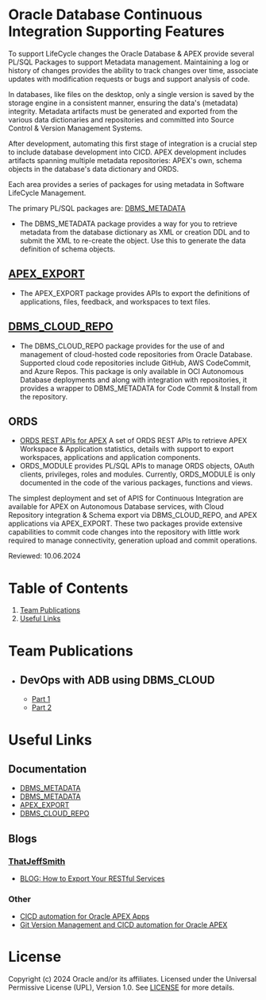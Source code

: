 # Oracle Database Continuous Integration Supporting Features

To support LifeCycle changes the Oracle Database & APEX provide several PL/SQL Packages to support Metadata management. Maintaining a log or history of changes provides the ability to track changes over time, associate updates with modification requests or bugs and support analysis of code.

In databases, like files on the desktop, only a single version is saved by the storage engine in a consistent manner, ensuring the data's (metadata) integrity. Metadata artifacts must be generated and exported from the various data dictionaries and repositories and committed into Source Control & Version Management Systems. 

After development, automating this first stage of integration is a crucial step to include database development into CICD. APEX development includes artifacts spanning multiple metadata repositories: APEX's own, schema objects in the database's data dictionary and ORDS.

Each area provides a series of packages for using metadata in Software LifeCycle Management.

The primary PL/SQL packages are: 
[DBMS_METADATA](https://docs.oracle.com/en/database/oracle/oracle-database/19/arpls/DBMS_METADATA.html#GUID-F72B5833-C14E-4713-A588-6BDF4D4CBA2A) 
- The DBMS_METADATA package provides a way for you to retrieve metadata from the database dictionary as XML or creation DDL and to submit the XML to re-create the object. Use this to generate the data definition of schema objects.

## [APEX_EXPORT](https://docs.oracle.com/en/database/oracle/apex/23.2/aeapi/APEX_EXPORT.html#GUID-6A4628A6-9F86-4394-9938-87A7FFFC7BC8) 
- The APEX_EXPORT package provides APIs to export the definitions of applications, files, feedback, and workspaces to text files.

## [DBMS_CLOUD_REPO](https://docs.oracle.com/en/cloud/paas/autonomous-database/serverless/adbsb/dbms-cloud-repo-package.html#GUID-F8F0037B-6451-4742-9144-9FCE44459F64) 
- The DBMS_CLOUD_REPO package provides for the use of and management of cloud-hosted code repositories from Oracle Database. Supported cloud code repositories include GitHub, AWS CodeCommit, and Azure Repos. This package is only available in OCI Autonomous Database deployments and along with integration with repositories, it provides a wrapper to DBMS_METADATA for Code Commit & Install from the repository.

## ORDS 
- [ORDS REST APIs for APEX](https://docs.oracle.com/en/database/oracle/oracle-rest-data-services/23.4/orrst/api-oracle-apex.html) A set of ORDS REST APIs to retrieve APEX Workspace & Application statistics, details with support to export workspaces, applications and application components.
- ORDS_MODULE provides PL/SQL APIs to manage ORDS objects, OAuth clients, privileges, roles and modules. Currently, ORDS_MODULE is only documented in the code of the various packages, functions and views.

The simplest deployment and set of APIS for Continuous Integration are available for APEX on Autonomous Database services, with Cloud Repository integration & Schema export via DBMS_CLOUD_REPO, and APEX applications via APEX_EXPORT. These two packages provide extensive capabilities to commit code changes into the repository with little work required to manage connectivity, generation upload and commit operations.

Reviewed: 10.06.2024

# Table of Contents
1. [Team Publications](#team-publications)
2. [Useful Links](#useful-links)

 
# Team Publications
- ## DevOps with ADB using DBMS_CLOUD
   - [Part 1](https://medium.com/oracledevs/apex-service-can-devops-too-dbms-cloud-on-autonomous-72be9842d2f8)
   - [Part 2](https://medium.com/oracledevs/apex-service-devops-part-2-ed737a4fc583)

# Useful Links
## Documentation
- [DBMS_METADATA](https://docs.oracle.com/en/database/oracle/oracle-database/19/arpls/DBMS_METADATA.html#GUID-F72B5833-C14E-4713-A588-6BDF4D4CBA2A "Oracle Database 19c PL/SQL Packages and Types Reference") 
- [DBMS_METADATA](https://docs.oracle.com/en/database/oracle/oracle-database/19/sutil/using-oracle-dbms_metadata-api.html#GUID-D9B1300F-B21D-416E-8B9B-C542195EF249 "Oracle Database 19c Using the Metadata APIs")
- [APEX_EXPORT](https://docs.oracle.com/en/database/oracle/apex/23.2/aeapi/APEX_EXPORT.html#GUID-6A4628A6-9F86-4394-9938-87A7FFFC7BC8 "APEX 23.2 API Reference")
- [DBMS_CLOUD_REPO](https://docs.oracle.com/en/cloud/paas/autonomous-database/serverless/adbsb/dbms-cloud-repo-package.html#GUID-F8F0037B-6451-4742-9144-9FCE44459F64 "Autonomous Database Supplied Package Reference") 

## Blogs
### [ThatJeffSmith](https://www.thatjeffsmith.com/archive/tag/liquibase/ "That Jeff Smith and Liquibase")
- [BLOG: How to Export Your RESTful Services](https://www.thatjeffsmith.com/archive/2018/12/how-to-export-your-restful-services/)


### Other 
- [CICD automation for Oracle APEX Apps](https://blogs.oracle.com/shay/post/cicd-automation-for-oracle-apex-apps)
- [Git Version Management and CICD automation for Oracle APEX](https://blogs.oracle.com/shay/post/version-management-and-cicd-automation-for-oracle-apex)

# License

Copyright (c) 2024 Oracle and/or its affiliates.
Licensed under the Universal Permissive License (UPL), Version 1.0.
See [LICENSE](https://github.com/oracle-devrel/technology-engineering/blob/main/LICENSE) for more details.
